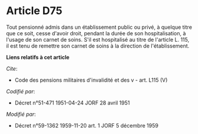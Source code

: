 # Article D75

Tout pensionné admis dans un établissement public ou privé, à quelque titre que ce soit, cesse d'avoir droit, pendant la
durée de son hospitalisation, à l'usage de son carnet de soins. S'il est hospitalisé au titre de l'article L. 115, il est
tenu de remettre son carnet de soins à la direction de l'établissement.

**Liens relatifs à cet article**

_Cite_:

  - Code des pensions militaires d'invalidité et des v - art. L115 (V)

_Codifié par_:

  - Décret n°51-471 1951-04-24 JORF 28 avril 1951

_Modifié par_:

  - Décret n°59-1362 1959-11-20 art. 1 JORF 5 décembre 1959
